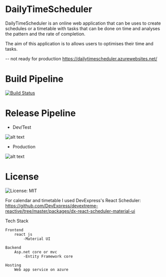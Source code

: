 # DailyTimeScheduler

DailyTimeScheduler is an online web application that can be uses to create schedules or a timetable with tasks that can be done on time 
and analyses the pattern and the rate of completion.    

The aim of this application is to allows users to optimises their time and tasks.

-- not ready for production
https://dailytimescheduler.azurewebsites.net/

# Build Pipeline
[![Build Status](https://dev.azure.com/goodssenDev/DailyTimeScheduler/_apis/build/status/DailyTimeScheduler?branchName=master)](https://dev.azure.com/goodssenDev/DailyTimeScheduler/_build/latest?definitionId=4&branchName=master)

# Release Pipeline

- Dev/Test

![alt text](https://vsrm.dev.azure.com/goodssenDev/_apis/public/Release/badge/4fcf20f5-d6d6-4854-9dc2-9b59d24f5135/1/1)

- Production

![alt text](https://vsrm.dev.azure.com/goodssenDev/_apis/public/Release/badge/4fcf20f5-d6d6-4854-9dc2-9b59d24f5135/1/2)


# License 
![License: MIT](https://img.shields.io/badge/License-MIT-blue.svg)

For calendar and timetable I used DevExpress's React Scheduler:
https://github.com/DevExpress/devextreme-reactive/tree/master/packages/dx-react-scheduler-material-ui


Tech Stack

    Frontend
        react js
            -Material UI

    Backend
        Asp.net core or mvc
            -Entity Framework core

    Hosting 
        Web app service on azure




